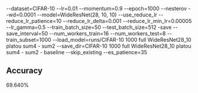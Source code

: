 --dataset=CIFAR-10 --lr=0.01 --momentum=0.9 --epoch=1000 --nesterov --wd=0.0001 --model=WideResNet(28, 10, 10) --use_reduce_lr --reduce_lr_patience=10 --reduce_lr_delta=0.001 --reduce_lr_min_lr=0.00005 --lr_gamma=0.5 --train_batch_size=50 --test_batch_size=512 -save --save_interval=50 --num_workers_train=16 --num_workers_test=8 --train_subset=1000 --load_model=runs/CIFAR-10 1000 full WideResNet28_10 platou sum4 - sum2 --save_dir=CIFAR-10 1000 full WideResNet28_10 platou sum4 - sum2 - baseline --skip_existing --es_patience=35
## Accuracy
 69.640%